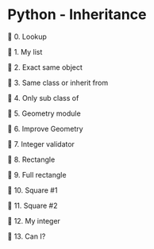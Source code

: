 # Python - Inheritance

📁 0. Lookup

📁 1. My list

📁 2. Exact same object

📁 3. Same class or inherit from

📁 4. Only sub class of

📁 5. Geometry module

📁 6. Improve Geometry

📁 7. Integer validator

📁 8. Rectangle

📁 9. Full rectangle

📁 10. Square #1

📁 11. Square #2

📁 12. My integer

📁 13. Can I?
